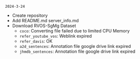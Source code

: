 `2024-3-24`
- Create repository
- Add README.md server_info.md
- Download RVOS-SgMg Dataset
  - `coco`: Converting file failed due to limited CPU Memory
  - `refer_youtube_vos`: Weblink expired
  - `refer_davis`: OK
  - `a2d_sentences`: Annotation file google drive link expired
  - `jhmdb_sentences`: Annotation file google drive link expired
